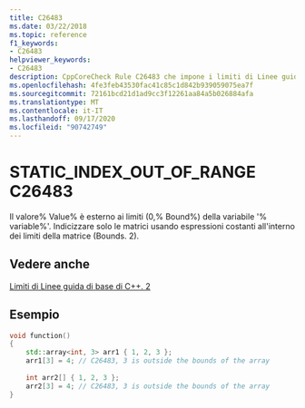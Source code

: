 ```yaml
---
title: C26483
ms.date: 03/22/2018
ms.topic: reference
f1_keywords:
- C26483
helpviewer_keywords:
- C26483
description: CppCoreCheck Rule C26483 che impone i limiti di Linee guida di base di C++. 2
ms.openlocfilehash: 4fe3feb43530fac41c85c1d842b939059075ea7f
ms.sourcegitcommit: 72161bcd21d1ad9cc3f12261aa84a5b026884afa
ms.translationtype: MT
ms.contentlocale: it-IT
ms.lasthandoff: 09/17/2020
ms.locfileid: "90742749"
---
```

# <a name="c26483-static_index_out_of_range"></a>STATIC_INDEX_OUT_OF_RANGE C26483

Il valore% Value% è esterno ai limiti (0,% Bound%) della variabile '% variable%'. Indicizzare solo le matrici usando espressioni costanti all'interno dei limiti della matrice (Bounds. 2). 

## <a name="see-also"></a>Vedere anche
[Limiti di Linee guida di base di C++. 2](https://github.com/isocpp/CppCoreGuidelines/blob/master/CppCoreGuidelines.md#SS-bounds)

## <a name="example"></a>Esempio
```cpp
void function()
{
    std::array<int, 3> arr1 { 1, 2, 3 };
    arr1[3] = 4; // C26483, 3 is outside the bounds of the array
    
    int arr2[] { 1, 2, 3 };
    arr2[3] = 4; // C26483, 3 is outside the bounds of the array
}

```
